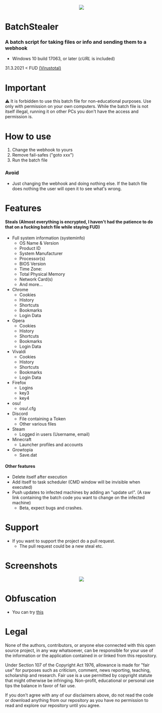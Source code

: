 <p align="center">
<img src="https://i.imgur.com/ubHHTuu.png">
</p>

# BatchStealer

### A batch script for taking files or info and sending them to a webhook

* Windows 10 build 17063, or later (*cURL* is included)

31.3.2021 < FUD [(Virustotal)](https://www.virustotal.com/gui/file/3aaea776054652cb1f9a9e2840a61dd78bc8148db3a258380d3e14a297e48854/detection)

# Important

⚠️ It is forbidden to use this batch file for non-educational purposes. Use only with permission on your own computers. While the batch file is not itself illegal, running it on other PCs you don't have the access and permission is.

# How to use

1. Change the webhook to yours
2. Remove fail-safes ("goto xxx")
3. Run the batch file

### Avoid
* Just changing the webhook and doing nothing else. If the batch file does nothing the user will open it to see what's wrong.

# Features

#### Steals (Almost everything is encrypted, I haven't had the patience to do that on a fucking batch file while staying FUD)
* Full system information (systeminfo)
  * OS Name & Version
  * Product ID
  * System Manufacturer
  * Processor(s)
  * BIOS Version
  * Time Zone:
  * Total Physical Memory
  * Network Card(s)
  * And more...
* Chrome
  * Cookies
  * History
  * Shortcuts
  * Bookmarks
  * Login Data
* Opera
  * Cookies
  * History
  * Shortcuts
  * Bookmarks
  * Login Data
* Vivaldi
  * Cookies
  * History
  * Shortcuts
  * Bookmarks
  * Login Data
* Firefox
  * Logins
  * key3
  * key4
* osu!
  * osu!.cfg
* Discord
  * File containing a Token
  * Other various files
* Steam
  * Logged in users (Username, email)
* Minecraft
  * Launcher profiles and accounts
* Growtopia
  * Save.dat

#### Other features
* Delete itself after execution
* Add itself to task scheduler (CMD window will be invisible when executed)
* Push updates to infected machines by adding an "update url". (A raw link containing the batch code you want to change on the infected machine)
  * Beta, expect bugs and crashes.

# Support

* If you want to support the project do a pull request.
  * The pull request could be a new steal etc.

# Screenshots

<p align="center">
<img src="https://i.imgur.com/JSrmSzW.png">
</p>

# Obfuscation
* You can try [this](https://github.com/SkyEmie/batch-obfuscator)

# Legal

None of the authors, contributors, or anyone else connected with this open source project, in any way whatsoever, can be responsible for your use of the information or the application contained in or linked from this repository.

Under Section 107 of the Copyright Act 1976, allowance is made for "fair use" for purposes such as criticism, comment, news reporting, teaching, scholarship and research. Fair use is a use permitted by copyright statute that might otherwise be infringing. Non-profit, educational or personal use tips the balance in favor of fair use.

If you don't agree with any of our disclaimers above, do not read the code or download anything from our repository as you have no permission to read and explore our repository until you agree.
